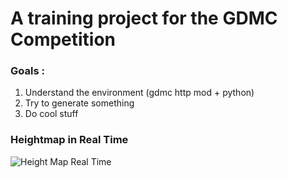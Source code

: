 # A training project for the GDMC Competition

### Goals :
1. Understand the environment (gdmc http mod + python)
2. Try to generate something
3. Do cool stuff


### Heightmap in Real Time 
![Height Map Real Time](git_resources/gif_preview_heightmap_realtime.gif)
